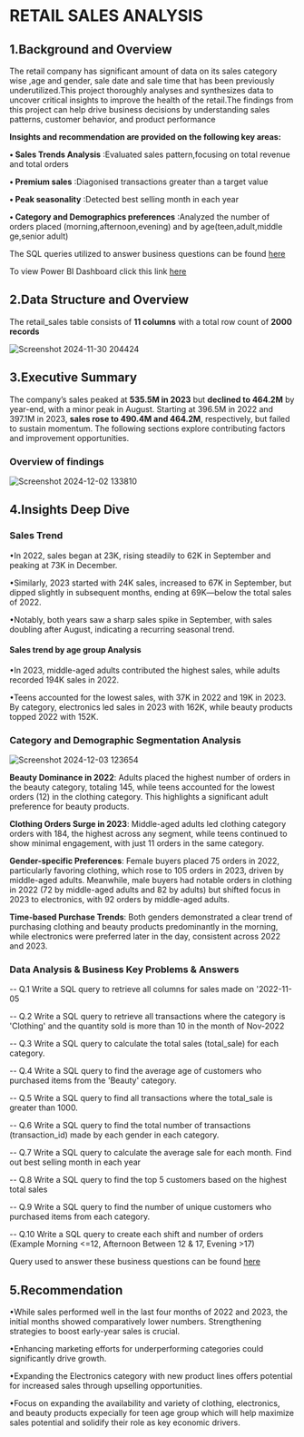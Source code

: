 # RETAIL SALES ANALYSIS

## 1.Background and Overview


The retail company has significant amount of data on its sales category wise ,age and gender, sale date and sale time that has been previously underutilized.This project thoroughly analyses and synthesizes data to uncover critical insights to improve the health of the retail.The findings from this project can help drive business decisions by understanding sales patterns, customer behavior, and product performance

**Insights and recommendation are provided on the following key areas:**

 **• Sales Trends Analysis** :Evaluated sales pattern,focusing on total revenue and total orders

**• Premium sales** :Diagonised transactions greater than a target value

**• Peak seasonality** :Detected best selling month in each year

**• Category and Demographics preferences**  :Analyzed the number of orders placed (morning,afternoon,evening) and by age(teen,adult,middle ge,senior adult)

The SQL queries utilized to answer business questions can be found [here](https://github.com/ErnestaRoschelle/Retail_Sales_Analysis/blob/main/retail_sales_analysis.sql)

To view Power BI Dashboard click this link [here](https://app.powerbi.com/viewr=eyJrIjoiZGIzNTY0MzQtM2M5ZC00ZDUyLTgxMTgtNDBjOTUyZGM2ZTMyIiwidCI6ImM2ZTU0OWIzLTVmNDUtNDAzMi1hYWU5LWQ0MjQ0ZGM1YjJjNCJ9)

## 2.Data Structure and Overview

The retail_sales table consists of **11 columns** with a total row count of **2000 records**

![Screenshot 2024-11-30 204424](https://github.com/user-attachments/assets/73374314-e2f9-468a-a93c-a6b5f3e082c5)

## 3.Executive Summary

The company’s sales peaked at **535.5M in 2023** but **declined to 464.2M** by year-end, with a minor peak in August. Starting at 396.5M in 2022 and 397.1M in 2023, **sales rose to 490.4M and 464.2M**, respectively, but failed to sustain momentum. The following sections explore contributing factors and improvement opportunities.

### Overview of findings

![Screenshot 2024-12-02 133810](https://github.com/user-attachments/assets/a67b5865-4ddd-4990-84c5-16f2a75f75e8)


## 4.Insights Deep Dive

### Sales Trend

•In 2022, sales began at 23K, rising steadily to 62K in September and peaking at 73K in December. 

•Similarly, 2023 started with 24K sales, increased to 67K in September, but dipped slightly in subsequent months, ending at 69K—below the total sales of 2022. 

•Notably, both years saw a sharp sales spike in September, with sales doubling after August, indicating a recurring seasonal trend.

#### Sales trend by age group Analysis

•In 2023, middle-aged adults contributed the highest sales, while adults recorded 194K sales in 2022.

•Teens accounted for the lowest sales, with 37K in 2022 and 19K in 2023. By category, electronics led sales in 2023 with 162K, while beauty products topped 2022 with 152K.

### Category and Demographic Segmentation Analysis

![Screenshot 2024-12-03 123654](https://github.com/user-attachments/assets/499061d4-9054-462f-8daf-cc28931008b9)


**Beauty Dominance in 2022**: Adults placed the highest number of orders in the beauty category, totaling 145, while teens accounted for the lowest orders (12) in the clothing category. This highlights a significant adult preference for beauty products.

**Clothing Orders Surge in 2023**: Middle-aged adults led clothing category orders with 184, the highest across any segment, while teens continued to show minimal engagement, with just 11 orders in the same category.

**Gender-specific Preferences**: Female buyers placed 75 orders in 2022, particularly favoring clothing, which rose to 105 orders in 2023, driven by middle-aged adults. Meanwhile, male buyers had notable orders in clothing in 2022 (72 by middle-aged adults and 82 by adults) but shifted focus in 2023 to electronics, with 92 orders by middle-aged adults.

**Time-based Purchase Trends**: Both genders demonstrated a clear trend of purchasing clothing and beauty products predominantly in the morning, while electronics were preferred later in the day, consistent across 2022 and 2023.

### Data Analysis & Business Key Problems & Answers

-- Q.1 Write a SQL query to retrieve all columns for sales made on '2022-11-05

-- Q.2 Write a SQL query to retrieve all transactions where the category is 'Clothing' and the quantity sold is more than 10 in the month of Nov-2022

-- Q.3 Write a SQL query to calculate the total sales (total_sale) for each category.

-- Q.4 Write a SQL query to find the average age of customers who purchased items from the 'Beauty' category.

-- Q.5 Write a SQL query to find all transactions where the total_sale is greater than 1000.

-- Q.6 Write a SQL query to find the total number of transactions (transaction_id) made by each gender in each category.

-- Q.7 Write a SQL query to calculate the average sale for each month. Find out best selling month in each year

-- Q.8 Write a SQL query to find the top 5 customers based on the highest total sales 

-- Q.9 Write a SQL query to find the number of unique customers who purchased items from each category.

-- Q.10 Write a SQL query to create each shift and number of orders (Example Morning <=12, Afternoon Between 12 & 17, Evening >17)

Query used to answer these business questions can be found  [here](https://github.com/ErnestaRoschelle/Retail_Sales_Analysis/blob/main/retail_sales_analysis.sql)

## 5.Recommendation

•While sales performed well in the last four months of 2022 and 2023, the initial months showed comparatively lower numbers. Strengthening strategies to boost early-year sales is crucial.

•Enhancing marketing efforts for underperforming categories could significantly drive growth.

•Expanding the Electronics category with new product lines offers potential for increased sales through upselling opportunities.

•Focus on expanding the availability and variety of clothing, electronics, and beauty products expecially for teen age group which will help maximize sales potential and solidify their role as key economic drivers.
